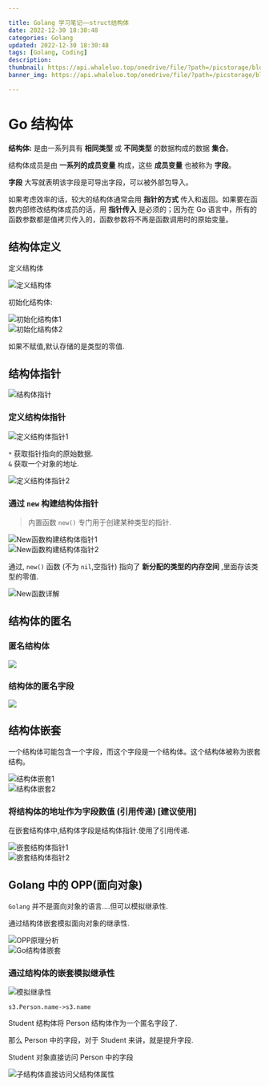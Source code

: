 ```yaml
---

title: Golang 学习笔记——struct结构体
date: 2022-12-30 18:30:48
categories: Golang
updated: 2022-12-30 18:30:48
tags: [Golang, Coding]
description:
thumbnail: https://api.whaleluo.top/onedrive/file/?path=/picstorage/blog/Golang/icon_img.png
banner_img: https://api.whaleluo.top/onedrive/file/?path=/picstorage/blog/Golang/icon_img.png

---
```


# Go 结构体

**结构体:** 是由一系列具有 **相同类型** 或 **不同类型** 的数据构成的数据 **集合**。

结构体成员是由 **一系列的成员变量** 构成，这些 **成员变量** 也被称为 **字段**。

**字段** 大写就表明该字段是可导出字段，可以被外部包导入。

如果考虑效率的话，较大的结构体通常会用 **指针的方式** 传入和返回。如果要在函数内部修改结构体成员的话，用 **指针传入** 是必须的；因为在 Go 语言中，所有的函数参数都是值拷贝传入的，函数参数将不再是函数调用时的原始变量。

## 结构体定义

定义结构体

![定义结构体](https://api.whaleluo.top/onedrive/file/?path=/picstorage/blog/Golang/struct-1.png)

初始化结构体:

![初始化结构体1](https://api.whaleluo.top/onedrive/file/?path=/picstorage/blog/Golang/struct-2.png)  
![初始化结构体2](https://api.whaleluo.top/onedrive/file/?path=/picstorage/blog/Golang/struct-3.png)

如果不赋值,默认存储的是类型的零值.

## 结构体指针

![结构体指针](https://api.whaleluo.top/onedrive/file/?path=/picstorage/blog/Golang/struct-4.png)

### 定义结构体指针

![定义结构体指针1](https://api.whaleluo.top/onedrive/file/?path=/picstorage/blog/Golang/struct-5.png)

`*` 获取指针指向的原始数据.  
`&` 获取一个对象的地址.

![定义结构体指针2](https://api.whaleluo.top/onedrive/file/?path=/picstorage/blog/Golang/struct-6.png)

### 通过 `new` 构建结构体指针

> 内置函数 `new()` 专门用于创建某种类型的指针.

![New函数构建结构体指针1](https://api.whaleluo.top/onedrive/file/?path=/picstorage/blog/Golang/struct-7.png)  
![New函数构建结构体指针2](https://api.whaleluo.top/onedrive/file/?path=/picstorage/blog/Golang/struct-8.png)

通过, `new()` 函数 (不为 `nil`,空指针) 指向了 **新分配的类型的内存空间** ,里面存该类型的零值.

![New函数详解](https://api.whaleluo.top/onedrive/file/?path=/picstorage/blog/Golang/struct-10.png)

## 结构体的匿名

### 匿名结构体

![](https://api.whaleluo.top/onedrive/file/?path=/picstorage/blog/Golang/struct-11.png)

### 结构体的匿名字段

![](https://api.whaleluo.top/onedrive/file/?path=/picstorage/blog/Golang/struct-12.png)

## 结构体嵌套

一个结构体可能包含一个字段，而这个字段是一个结构体。这个结构体被称为嵌套结构。

![结构体嵌套1](https://api.whaleluo.top/onedrive/file/?path=/picstorage/blog/Golang/struct-13.png)  
![结构体嵌套2](https://api.whaleluo.top/onedrive/file/?path=/picstorage/blog/Golang/struct-14.png)

### 将结构体的地址作为字段数值 (引用传递) [建议使用]

在嵌套结构体中,结构体字段是结构体指针.使用了引用传递.

![嵌套结构体指针1](https://api.whaleluo.top/onedrive/file/?path=/picstorage/blog/Golang/struct-16.png)  
![嵌套结构体指针2](https://api.whaleluo.top/onedrive/file/?path=/picstorage/blog/Golang/struct-15.png)

## Golang 中的 OPP(面向对象)

`Golang` 并不是面向对象的语言….但可以模拟继承性.

通过结构体嵌套模拟面向对象的继承性.

![OPP原理分析](https://api.whaleluo.top/onedrive/file/?path=/picstorage/blog/Golang/struct-17.png)  
![Go结构体嵌套](https://api.whaleluo.top/onedrive/file/?path=/picstorage/blog/Golang/struct-18.png)

### 通过结构体的嵌套模拟继承性

![模拟继承性](https://api.whaleluo.top/onedrive/file/?path=/picstorage/blog/Golang/struct-19.png)

`s3.Person.name->s3.name`

Student 结构体将 Person 结构体作为一个匿名字段了.

那么 Person 中的字段，对于 Student 来讲，就是提升字段.

Student 对象直接访问 Person 中的字段

![子结构体直接访问父结构体属性](https://api.whaleluo.top/onedrive/file/?path=/picstorage/blog/Golang/struct-20.png)
